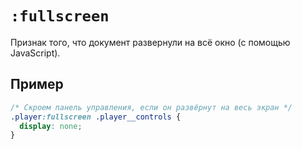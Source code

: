 <link rel="stylesheet" href="../../VSCODE/markdown.css">

# `:fullscreen`

Признак того, что документ развернули на всё окно (с помощью JavaScript).

## Пример

```css
/* Скроем панель управления, если он развёрнут на весь экран */
.player:fullscreen .player__controls {
  display: none;
}
```
